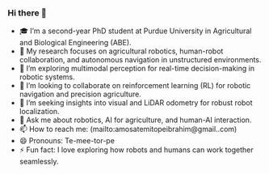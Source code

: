 ### Hi there 👋

<!--
**hebrotem/hebrotem** is a ✨ _special_ ✨ repository because its `README.md` (this file) appears on your GitHub profile.

Here are some ideas to get you started:
-->

- 🎓 I’m a second-year PhD student at Purdue University in Agricultural and Biological Engineering (ABE).  
- 🔭 My research focuses on agricultural robotics, human-robot collaboration, and autonomous navigation in unstructured environments.  
- 🌱 I’m exploring multimodal perception for real-time decision-making in robotic systems.  
- 👯 I’m looking to collaborate on reinforcement learning (RL) for robotic navigation and precision agriculture.  
- 🤔 I’m seeking insights into visual and LiDAR odometry for robust robot localization.  
- 💬 Ask me about robotics, AI for agriculture, and human-AI interaction.  
- 📫 How to reach me: (mailto:amosatemitopeibrahim@gmail..com) 
- 😄 Pronouns: Te-mee-tor-pe  
- ⚡ Fun fact: I love exploring how robots and humans can work together seamlessly.  

<!--
<p align="left">
I am Temitope Ibrahim Amosa (NG, currently in the US). Hebrotem is my most common username on most sites, including GitHub (slight variations may be necessary to fit the site's username needs).
</p>

<table>
<tr>
    <th>Strengths</th>
    <th>Weaknesses</th>
</tr>
<tr valign="top">
<td>

A Friendly Friend.<br>
NOT afraid of getting out of my technical comfort zone.

</td>
<td>

Swimming

</td>
</tr>
<tr>
    <th>Enjoy</th>
    <th>Avoid</th>
</tr>
<tr valign="top">
<td>

Working on robotics and AI for real-world applications.<br>
Building solutions that bridge the gap between technology and agriculture.

</td>
<td>

Global Variables<br>
Undocumented Code<br>
Lack of reproducibility in experiments

</td>
</tr>
<tr>
    <th>Latest Excitements</th>
    <th>Challenges</th>
</tr>
<tr valign="top">
<td>

Human-Robot Collaboration in Agriculture.<br>
Deep Learning for Sensor Fusion.<br>
Exploring the intersection of AI, robotics, and sustainability.

</td>
<td>

Navigating real-world agricultural terrains.<br>
Ensuring robot adaptability in dynamic environments.

</td>
</tr>
</table>

-->
